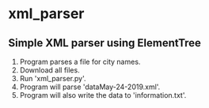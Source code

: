 # xml_parser
Simple XML parser using ElementTree
---------------------------------
1) Program parses a file for city names.
2) Download all files.
3) Run 'xml_parser.py'.
4) Program will parse 'dataMay-24-2019.xml'.
5) Program will also write the data to 'information.txt'.
